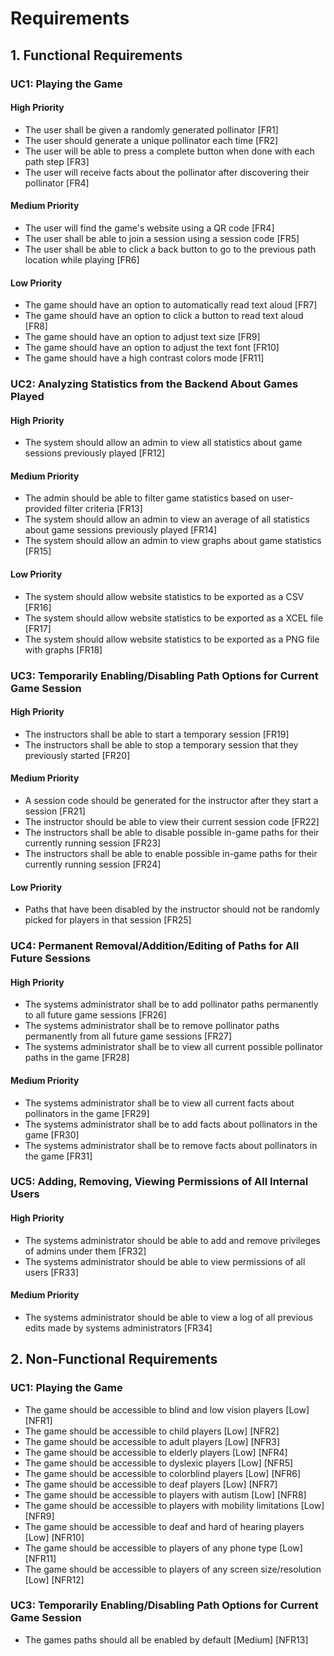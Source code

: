 # Requirements

## 1. Functional Requirements

### UC1: Playing the Game

#### High Priority

- The user shall be given a randomly generated pollinator [FR1]
- The user should generate a unique pollinator each time [FR2]
- The user will be able to press a complete button when done with each path step [FR3]
- The user will receive facts about the pollinator after discovering their pollinator [FR4]

#### Medium Priority

- The user will find the game's website using a QR code [FR4]
- The user shall be able to join a session using a session code [FR5]
- The user shall be able to click a back button to go to the previous path location while playing [FR6]

#### Low Priority

- The game should have an option to automatically read text aloud [FR7]
- The game should have an option to click a button to read text aloud [FR8]
- The game should have an option to adjust text size [FR9]
- The game should have an option to adjust the text font [FR10]
- The game should have a high contrast colors mode [FR11]

### UC2: Analyzing Statistics from the Backend About Games Played

#### High Priority

- The system should allow an admin to view all statistics about game sessions previously played [FR12]

#### Medium Priority

- The admin should be able to filter game statistics based on user-provided filter criteria [FR13]
- The system should allow an admin to view an average of all statistics about game sessions previously played [FR14]
- The system should allow an admin to view graphs about game statistics [FR15]

#### Low Priority

- The system should allow website statistics to be exported as a CSV [FR16]
- The system should allow website statistics to be exported as a XCEL file [FR17]
- The system should allow website statistics to be exported as a PNG file with graphs [FR18]


### UC3: Temporarily Enabling/Disabling Path Options for Current Game Session

#### High Priority
- The instructors shall be able to start a temporary session [FR19]
- The instructors shall be able to stop a temporary session that they previously started [FR20]

#### Medium Priority

- A session code should be generated for the instructor after they start a session [FR21]
- The instructor should be able to view their current session code [FR22]
- The instructors shall be able to disable possible in-game paths for their currently running session [FR23]
- The instructors shall be able to enable possible in-game paths for their currently running session [FR24]

#### Low Priority

- Paths that have been disabled by the instructor should not be randomly picked for players in that session [FR25]

### UC4: Permanent Removal/Addition/Editing of Paths for All Future Sessions

#### High Priority
- The systems administrator shall be to add pollinator paths permanently to all future game sessions  [FR26]
- The systems administrator shall be to remove pollinator paths permanently from all future game sessions  [FR27]
- The systems administrator shall be to view all current possible pollinator paths in the game [FR28]

#### Medium Priority

- The systems administrator shall be to view all current facts about pollinators in the game [FR29]
- The systems administrator shall be to add facts about pollinators in the game [FR30]
- The systems administrator shall be to remove facts about pollinators in the game [FR31]


### UC5: Adding, Removing, Viewing Permissions of All Internal Users

#### High Priority
- The systems administrator should be able to add and remove privileges of admins under them [FR32]
- The systems administrator should be able to view permissions of all users [FR33]

#### Medium Priority

- The systems administrator should be able to view a log of all previous edits made by systems administrators [FR34]


## 2. Non-Functional Requirements

### UC1: Playing the Game
 - The game should be accessible to blind and low vision players [Low] [NFR1]
 - The game should be accessible to child players [Low] [NFR2]
 - The game should be accessible to adult players [Low] [NFR3]
 - The game should be accessible to elderly players [Low] [NFR4]
 - The game should be accessible to dyslexic players [Low] [NFR5]
 - The game should be accessible to colorblind players [Low] [NFR6]
 - The game should be accessible to deaf players [Low] [NFR7]
 - The game should be accessible to players with autism [Low] [NFR8]
 - The game should be accessible to players with mobility limitations [Low] [NFR9]
 - The game should be accessible to deaf and hard of hearing players [Low] [NFR10]
 - The game should be accessible to players of any phone type [Low] [NFR11]
 - The game should be accessible to players of any screen size/resolution [Low] [NFR12]

### UC3: Temporarily Enabling/Disabling Path Options for Current Game Session
 - The games paths should all be enabled by default [Medium] [NFR13]

